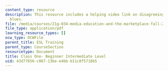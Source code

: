 ```yaml
---
content_type: resource
description: This resource includes a helping video link on disagreeing- birthday
  blues.
file: /media/courses/21g-034-media-education-and-the-marketplace-fall-2005/43d77656c06713bee4bbb11c8f5718b5_MIT21G_034F05_int.pdf
file_type: application/pdf
learning_resource_types: []
ocw_type: OCWFile
parent_title: ESL Training
parent_type: CourseSection
resourcetype: Document
title: Class One- Beginner Intermediate Level
uid: 43d77656-c067-13be-e4bb-b11c8f5718b5
---
```

